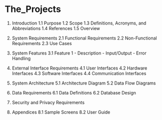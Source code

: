 # The_Projects

1. Introduction
   1.1 Purpose
   1.2 Scope
   1.3 Definitions, Acronyms, and Abbreviations
   1.4 References
   1.5 Overview

2. System Requirements
   2.1 Functional Requirements
   2.2 Non-Functional Requirements
   2.3 Use Cases

3. System Features
   3.1 Feature 1 - Description - Input/Output - Error Handling

4. External Interface Requirements
   4.1 User Interfaces
   4.2 Hardware Interfaces
   4.3 Software Interfaces
   4.4 Communication Interfaces

5. System Architecture
   5.1 Architecture Diagram
   5.2 Data Flow Diagrams

6. Data Requirements
   6.1 Data Definitions
   6.2 Database Design

7. Security and Privacy Requirements

8. Appendices
   8.1 Sample Screens
   8.2 User Guide
